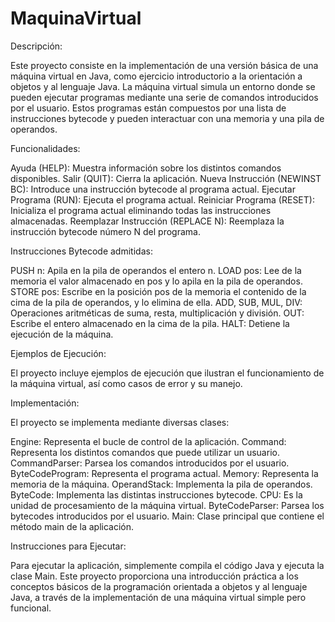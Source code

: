 # MaquinaVirtual

Descripción:

Este proyecto consiste en la implementación de una versión básica de una máquina virtual en Java, como ejercicio introductorio a la orientación a objetos y al lenguaje Java. La máquina virtual simula un entorno donde se pueden ejecutar programas mediante una serie de comandos introducidos por el usuario. Estos programas están compuestos por una lista de instrucciones bytecode y pueden interactuar con una memoria y una pila de operandos.

Funcionalidades:

Ayuda (HELP): Muestra información sobre los distintos comandos disponibles.
Salir (QUIT): Cierra la aplicación.
Nueva Instrucción (NEWINST BC): Introduce una instrucción bytecode al programa actual.
Ejecutar Programa (RUN): Ejecuta el programa actual.
Reiniciar Programa (RESET): Inicializa el programa actual eliminando todas las instrucciones almacenadas.
Reemplazar Instrucción (REPLACE N): Reemplaza la instrucción bytecode número N del programa.

Instrucciones Bytecode admitidas:

PUSH n: Apila en la pila de operandos el entero n.
LOAD pos: Lee de la memoria el valor almacenado en pos y lo apila en la pila de operandos.
STORE pos: Escribe en la posición pos de la memoria el contenido de la cima de la pila de operandos, y lo elimina de ella.
ADD, SUB, MUL, DIV: Operaciones aritméticas de suma, resta, multiplicación y división.
OUT: Escribe el entero almacenado en la cima de la pila.
HALT: Detiene la ejecución de la máquina.

Ejemplos de Ejecución:

El proyecto incluye ejemplos de ejecución que ilustran el funcionamiento de la máquina virtual, así como casos de error y su manejo.

Implementación:

El proyecto se implementa mediante diversas clases:

Engine: Representa el bucle de control de la aplicación.
Command: Representa los distintos comandos que puede utilizar un usuario.
CommandParser: Parsea los comandos introducidos por el usuario.
ByteCodeProgram: Representa el programa actual.
Memory: Representa la memoria de la máquina.
OperandStack: Implementa la pila de operandos.
ByteCode: Implementa las distintas instrucciones bytecode.
CPU: Es la unidad de procesamiento de la máquina virtual.
ByteCodeParser: Parsea los bytecodes introducidos por el usuario.
Main: Clase principal que contiene el método main de la aplicación.

Instrucciones para Ejecutar:

Para ejecutar la aplicación, simplemente compila el código Java y ejecuta la clase Main.
Este proyecto proporciona una introducción práctica a los conceptos básicos de la programación orientada a objetos y al lenguaje Java, a través de la implementación de una máquina virtual simple pero funcional.
